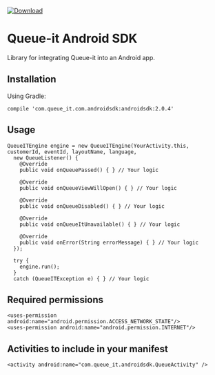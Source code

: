 [ ![Download](https://api.bintray.com/packages/queueit/maven/com.queue_it.androidsdk/images/download.svg) ](https://bintray.com/queueit/maven/com.queue_it.androidsdk/_latestVersion)

# Queue-it Android SDK

Library for integrating Queue-it into an Android app.

## Installation

Using Gradle:

    compile 'com.queue_it.com.androidsdk:androidsdk:2.0.4'

## Usage

    QueueITEngine engine = new QueueITEngine(YourActivity.this, customerId, eventId, layoutName, language,
      new QueueListener() {
        @Override
        public void onQueuePassed() { } // Your logic

        @Override
        public void onQueueViewWillOpen() { } // Your logic

        @Override
        public void onQueueDisabled() { } // Your logic

        @Override
        public void onQueueItUnavailable() { } // Your logic

        @Override
        public void onError(String errorMessage) { } // Your logic
      });

      try {
        engine.run();
      }
      catch (QueueITException e) { } // Your logic

## Required permissions

    <uses-permission android:name="android.permission.ACCESS_NETWORK_STATE"/>
    <uses-permission android:name="android.permission.INTERNET"/>

## Activities to include in your manifest

    <activity android:name="com.queue_it.androidsdk.QueueActivity" />
